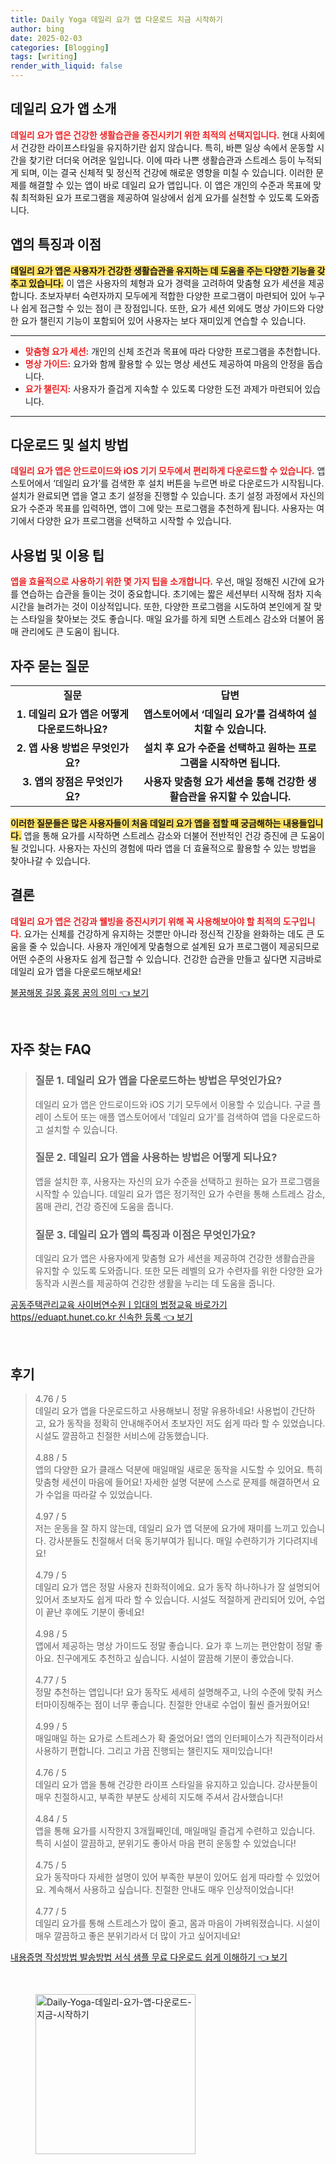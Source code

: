 ```yaml
---
title: Daily Yoga 데일리 요가 앱 다운로드 지금 시작하기
author: bing
date: 2025-02-03
categories: [Blogging]
tags: [writing]
render_with_liquid: false
---
```



<h2 id='데일리_요가_앱_소개'>데일리 요가 앱 소개</h2>

<p><b><span style="color: #ee2323;">데일리 요가 앱은 건강한 생활습관을 증진시키기 위한 최적의 선택지입니다.</span></b> 현대 사회에서 건강한 라이프스타일을 유지하기란 쉽지 않습니다. 특히, 바쁜 일상 속에서 운동할 시간을 찾기란 더더욱 어려운 일입니다. 이에 따라 나쁜 생활습관과 스트레스 등이 누적되게 되며, 이는 결국 신체적 및 정신적 건강에 해로운 영향을 미칠 수 있습니다. 이러한 문제를 해결할 수 있는 앱이 바로 데일리 요가 앱입니다. 이 앱은 개인의 수준과 목표에 맞춰 최적화된 요가 프로그램을 제공하여 일상에서 쉽게 요가를 실천할 수 있도록 도와줍니다.</p>

<h2 id='앱의_특징과_이점'>앱의 특징과 이점</h2>

<p><b><span style="background-color: #ffe066;">데일리 요가 앱은 사용자가 건강한 생활습관을 유지하는 데 도움을 주는 다양한 기능을 갖추고 있습니다.</span></b> 이 앱은 사용자의 체형과 요가 경력을 고려하여 맞춤형 요가 세션을 제공합니다. 초보자부터 숙련자까지 모두에게 적합한 다양한 프로그램이 마련되어 있어 누구나 쉽게 접근할 수 있는 점이 큰 장점입니다. 또한, 요가 세션 외에도 명상 가이드와 다양한 요가 챌린지 기능이 포함되어 있어 사용자는 보다 재미있게 연습할 수 있습니다.</p>

<hr />

<ul>
    <li><b><span style="color: #ee2323;">맞춤형 요가 세션:</span></b> 개인의 신체 조건과 목표에 따라 다양한 프로그램을 추천합니다.</li>
    <li><b><span style="color: #ee2323;">명상 가이드:</span></b> 요가와 함께 활용할 수 있는 명상 세션도 제공하여 마음의 안정을 돕습니다.</li>
    <li><b><span style="color: #ee2323;">요가 챌린지:</span></b> 사용자가 즐겁게 지속할 수 있도록 다양한 도전 과제가 마련되어 있습니다.</li>
</ul>

<hr />

<h2 id='다운로드_및_설치_방법'>다운로드 및 설치 방법</h2>

<p><b><span style="color: #ee2323;">데일리 요가 앱은 안드로이드와 iOS 기기 모두에서 편리하게 다운로드할 수 있습니다.</span></b> 앱스토어에서 ‘데일리 요가’를 검색한 후 설치 버튼을 누르면 바로 다운로드가 시작됩니다. 설치가 완료되면 앱을 열고 초기 설정을 진행할 수 있습니다. 초기 설정 과정에서 자신의 요가 수준과 목표를 입력하면, 앱이 그에 맞는 프로그램을 추천하게 됩니다. 사용자는 여기에서 다양한 요가 프로그램을 선택하고 시작할 수 있습니다.</p>

<h2 id='사용법_및_이용_팁'>사용법 및 이용 팁</h2>

<p><b><span style="color: #ee2323;">앱을 효율적으로 사용하기 위한 몇 가지 팁을 소개합니다.</span></b> 우선, 매일 정해진 시간에 요가를 연습하는 습관을 들이는 것이 중요합니다. 초기에는 짧은 세션부터 시작해 점차 지속 시간을 늘려가는 것이 이상적입니다. 또한, 다양한 프로그램을 시도하여 본인에게 잘 맞는 스타일을 찾아보는 것도 좋습니다. 매일 요가를 하게 되면 스트레스 감소와 더불어 몸매 관리에도 큰 도움이 됩니다.</p>

<h2 id='자주_묻는_질문'>자주 묻는 질문</h2>

<table>
    <tr>
        <td style="text-align: center; height: 17px;"><b>질문</b></td>
        <td style="text-align: center; height: 17px;"><b>답변</b></td>
    </tr>
    <tr>
        <td style="text-align: center; height: 17px;"><b>1. 데일리 요가 앱은 어떻게 다운로드하나요?</b></td>
        <td style="text-align: center; height: 17px;"><b>앱스토어에서 ‘데일리 요가’를 검색하여 설치할 수 있습니다.</b></td>
    </tr>
    <tr>
        <td style="text-align: center; height: 17px;"><b>2. 앱 사용 방법은 무엇인가요?</b></td>
        <td style="text-align: center; height: 17px;"><b>설치 후 요가 수준을 선택하고 원하는 프로그램을 시작하면 됩니다.</b></td>
    </tr>
    <tr>
        <td style="text-align: center; height: 17px;"><b>3. 앱의 장점은 무엇인가요?</b></td>
        <td style="text-align: center; height: 17px;"><b>사용자 맞춤형 요가 세션을 통해 건강한 생활습관을 유지할 수 있습니다.</b></td>
    </tr>
</table>

<p><b><span style="background-color: #ffe066;">이러한 질문들은 많은 사용자들이 처음 데일리 요가 앱을 접할 때 궁금해하는 내용들입니다.</span></b> 앱을 통해 요가를 시작하면 스트레스 감소와 더불어 전반적인 건강 증진에 큰 도움이 될 것입니다. 사용자는 자신의 경험에 따라 앱을 더 효율적으로 활용할 수 있는 방법을 찾아나갈 수 있습니다.</p>

<h2 id='결론'>결론</h2>

<p><b><span style="color: #ee2323;">데일리 요가 앱은 건강과 웰빙을 증진시키기 위해 꼭 사용해보아야 할 최적의 도구입니다.</span></b> 요가는 신체를 건강하게 유지하는 것뿐만 아니라 정신적 긴장을 완화하는 데도 큰 도움을 줄 수 있습니다. 사용자 개인에게 맞춤형으로 설계된 요가 프로그램이 제공되므로 어떤 수준의 사용자도 쉽게 접근할 수 있습니다. 건강한 습관을 만들고 싶다면 지금바로 데일리 요가 앱을 다운로드해보세요!</p>


<p><a class="click-button" title="불꿈해몽 길몽 흉몽 꿈의 의미" href="https://blackassets.github.io/posts/%EB%B6%88%EA%BF%88%ED%95%B4%EB%AA%BD-%EA%B8%B8%EB%AA%BD-%ED%9D%89%EB%AA%BD-%EA%BF%88%EC%9D%98-%EC%9D%98%EB%AF%B8/" rel="dofollow">불꿈해몽 길몽 흉몽 꿈의 의미 👈 보기</a></p><br>
<h2 id='자주_찾는_FAQ'>자주 찾는 FAQ</h2>
<div itemscope="" itemtype="https://schema.org/FAQPage"> 
<blockquote> 
<div itemscope="" itemprop="mainEntity" itemtype="https://schema.org/Question"> 
<h3 itemprop="name">질문 1. 데일리 요가 앱을 다운로드하는 방법은 무엇인가요?</h3> 
<div itemscope="" itemprop="acceptedAnswer" itemtype="https://schema.org/Answer"> 
<span itemprop="text"> 
<p>데일리 요가 앱은 안드로이드와 iOS 기기 모두에서 이용할 수 있습니다. 구글 플레이 스토어 또는 애플 앱스토어에서 '데일리 요가'를 검색하여 앱을 다운로드하고 설치할 수 있습니다.</p> 
</span> 
</div> 
</div> 

<div itemscope="" itemprop="mainEntity" itemtype="https://schema.org/Question"> 
<h3 itemprop="name">질문 2. 데일리 요가 앱을 사용하는 방법은 어떻게 되나요?</h3> 
<div itemscope="" itemprop="acceptedAnswer" itemtype="https://schema.org/Answer"> 
<span itemprop="text"> 
<p>앱을 설치한 후, 사용자는 자신의 요가 수준을 선택하고 원하는 요가 프로그램을 시작할 수 있습니다. 데일리 요가 앱은 정기적인 요가 수련을 통해 스트레스 감소, 몸매 관리, 건강 증진에 도움을 줍니다.</p> 
</span> 
</div> 
</div> 

<div itemscope="" itemprop="mainEntity" itemtype="https://schema.org/Question"> 
<h3 itemprop="name">질문 3. 데일리 요가 앱의 특징과 이점은 무엇인가요?</h3> 
<div itemscope="" itemprop="acceptedAnswer" itemtype="https://schema.org/Answer"> 
<span itemprop="text"> 
<p>데일리 요가 앱은 사용자에게 맞춤형 요가 세션을 제공하여 건강한 생활습관을 유지할 수 있도록 도와줍니다. 또한 모든 레벨의 요가 수련자를 위한 다양한 요가 동작과 시퀀스를 제공하여 건강한 생활을 누리는 데 도움을 줍니다.</p> 
</span> 
</div> 
</div> 

</blockquote> 
</div>
<p><a class="click-button" title="공동주택관리교육 사이버연수원ㅣ입대의 법정교육 바로가기 https//eduapt.hunet.co.kr 신속한 등록" href="https://blackassets.github.io/posts/%EA%B3%B5%EB%8F%99%EC%A3%BC%ED%83%9D%EA%B4%80%EB%A6%AC%EA%B5%90%EC%9C%A1-%EC%82%AC%EC%9D%B4%EB%B2%84%EC%97%B0%EC%88%98%EC%9B%90%E3%85%A3%EC%9E%85%EB%8C%80%EC%9D%98-%EB%B2%95%EC%A0%95%EA%B5%90%EC%9C%A1-%EB%B0%94%EB%A1%9C%EA%B0%80%EA%B8%B0-httpseduapt.hunet.co.kr-%EC%8B%A0%EC%86%8D%ED%95%9C-%EB%93%B1%EB%A1%9D/" rel="dofollow">공동주택관리교육 사이버연수원ㅣ입대의 법정교육 바로가기 https//eduapt.hunet.co.kr 신속한 등록 👈 보기</a></p><br>
<h2 id='후기'>후기</h2>
<div itemscope itemtype="https://schema.org/Product">
  <blockquote>
  <div itemprop="review" itemscope itemtype="https://schema.org/Review">
      <div itemprop="reviewRating" itemscope itemtype="https://schema.org/Rating"> <span itemprop="ratingValue">4.76</span> / <span itemprop="bestRating">5</span> </div>
      <span itemprop="reviewBody">데일리 요가 앱을 다운로드하고 사용해보니 정말 유용하네요! 사용법이 간단하고, 요가 동작을 정확히 안내해주어서 초보자인 저도 쉽게 따라 할 수 있었습니다. 시설도 깔끔하고 친절한 서비스에 감동했습니다.</span>
  </div>
  <br>
  <div itemprop="review" itemscope itemtype="https://schema.org/Review">
      <div itemprop="reviewRating" itemscope itemtype="https://schema.org/Rating"> <span itemprop="ratingValue">4.88</span> / <span itemprop="bestRating">5</span> </div>
      <span itemprop="reviewBody">앱의 다양한 요가 클래스 덕분에 매일매일 새로운 동작을 시도할 수 있어요. 특히 맞춤형 세션이 마음에 들어요! 자세한 설명 덕분에 스스로 문제를 해결하면서 요가 수업을 따라갈 수 있었습니다.</span>
  </div>
  <br>
  <div itemprop="review" itemscope itemtype="https://schema.org/Review">
      <div itemprop="reviewRating" itemscope itemtype="https://schema.org/Rating"> <span itemprop="ratingValue">4.97</span> / <span itemprop="bestRating">5</span> </div>
      <span itemprop="reviewBody">저는 운동을 잘 하지 않는데, 데일리 요가 앱 덕분에 요가에 재미를 느끼고 있습니다. 강사분들도 친절해서 더욱 동기부여가 됩니다. 매일 수련하기가 기다려지네요!</span>
  </div>
  <br>
  <div itemprop="review" itemscope itemtype="https://schema.org/Review">
      <div itemprop="reviewRating" itemscope itemtype="https://schema.org/Rating"> <span itemprop="ratingValue">4.79</span> / <span itemprop="bestRating">5</span> </div>
      <span itemprop="reviewBody">데일리 요가 앱은 정말 사용자 친화적이에요. 요가 동작 하나하나가 잘 설명되어 있어서 초보자도 쉽게 따라 할 수 있습니다. 시설도 적절하게 관리되어 있어, 수업이 끝난 후에도 기분이 좋네요!</span>
  </div>
  <br>
  <div itemprop="review" itemscope itemtype="https://schema.org/Review">
      <div itemprop="reviewRating" itemscope itemtype="https://schema.org/Rating"> <span itemprop="ratingValue">4.98</span> / <span itemprop="bestRating">5</span> </div>
      <span itemprop="reviewBody">앱에서 제공하는 명상 가이드도 정말 좋습니다. 요가 후 느끼는 편안함이 정말 좋아요. 친구에게도 추천하고 싶습니다. 시설이 깔끔해 기분이 좋았습니다.</span>
  </div>
  <br>
  <div itemprop="review" itemscope itemtype="https://schema.org/Review">
      <div itemprop="reviewRating" itemscope itemtype="https://schema.org/Rating"> <span itemprop="ratingValue">4.77</span> / <span itemprop="bestRating">5</span> </div>
      <span itemprop="reviewBody">정말 추천하는 앱입니다! 요가 동작도 세세히 설명해주고, 나의 수준에 맞춰 커스터마이징해주는 점이 너무 좋습니다. 친절한 안내로 수업이 훨씬 즐거웠어요!</span>
  </div>
  <br>
  <div itemprop="review" itemscope itemtype="https://schema.org/Review">
      <div itemprop="reviewRating" itemscope itemtype="https://schema.org/Rating"> <span itemprop="ratingValue">4.99</span> / <span itemprop="bestRating">5</span> </div>
      <span itemprop="reviewBody">매일매일 하는 요가로 스트레스가 확 줄었어요! 앱의 인터페이스가 직관적이라서 사용하기 편합니다. 그리고 가끔 진행되는 챌린지도 재미있습니다!</span>
  </div>
  <br>
  <div itemprop="review" itemscope itemtype="https://schema.org/Review">
      <div itemprop="reviewRating" itemscope itemtype="https://schema.org/Rating"> <span itemprop="ratingValue">4.76</span> / <span itemprop="bestRating">5</span> </div>
      <span itemprop="reviewBody">데일리 요가 앱을 통해 건강한 라이프 스타일을 유지하고 있습니다. 강사분들이 매우 친절하시고, 부족한 부분도 상세히 지도해 주셔서 감사했습니다!</span>
  </div>
  <br>
  <div itemprop="review" itemscope itemtype="https://schema.org/Review">
      <div itemprop="reviewRating" itemscope itemtype="https://schema.org/Rating"> <span itemprop="ratingValue">4.84</span> / <span itemprop="bestRating">5</span> </div>
      <span itemprop="reviewBody">앱을 통해 요가를 시작한지 3개월째인데, 매일매일 즐겁게 수련하고 있습니다. 특히 시설이 깔끔하고, 분위기도 좋아서 마음 편히 운동할 수 있었습니다!</span>
  </div>
  <br>
  <div itemprop="review" itemscope itemtype="https://schema.org/Review">
      <div itemprop="reviewRating" itemscope itemtype="https://schema.org/Rating"> <span itemprop="ratingValue">4.75</span> / <span itemprop="bestRating">5</span> </div>
      <span itemprop="reviewBody">요가 동작마다 자세한 설명이 있어 부족한 부분이 있어도 쉽게 따라할 수 있었어요. 계속해서 사용하고 싶습니다. 친절한 안내도 매우 인상적이었습니다!</span>
  </div>
  <br>
  <div itemprop="review" itemscope itemtype="https://schema.org/Review">
      <div itemprop="reviewRating" itemscope itemtype="https://schema.org/Rating"> <span itemprop="ratingValue">4.77</span> / <span itemprop="bestRating">5</span> </div>
      <span itemprop="reviewBody">데일리 요가를 통해 스트레스가 많이 줄고, 몸과 마음이 가벼워졌습니다. 시설이 매우 깔끔하고 좋은 분위기라서 더 많이 가고 싶어지네요!</span>
  </div>
  </blockquote>
</div>
<p><a class="click-button" title="내용증명 작성방법 발송방법 서식 샘플 무료 다운로드 쉽게 이해하기" href="https://blackassets.github.io/posts/%EB%82%B4%EC%9A%A9%EC%A6%9D%EB%AA%85-%EC%9E%91%EC%84%B1%EB%B0%A9%EB%B2%95-%EB%B0%9C%EC%86%A1%EB%B0%A9%EB%B2%95-%EC%84%9C%EC%8B%9D-%EC%83%98%ED%94%8C-%EB%AC%B4%EB%A3%8C-%EB%8B%A4%EC%9A%B4%EB%A1%9C%EB%93%9C-%EC%89%BD%EA%B2%8C-%EC%9D%B4%ED%95%B4%ED%95%98%EA%B8%B0/" rel="dofollow">내용증명 작성방법 발송방법 서식 샘플 무료 다운로드 쉽게 이해하기 👈 보기</a></p><br>
<figure class="image"><img src="https://blackassets.github.io/assets/img/thumbnail/Daily-Yoga-데일리-요가-앱-다운로드-지금-시작하기.webp" alt="Daily-Yoga-데일리-요가-앱-다운로드-지금-시작하기" width="256" height="256"></figure>